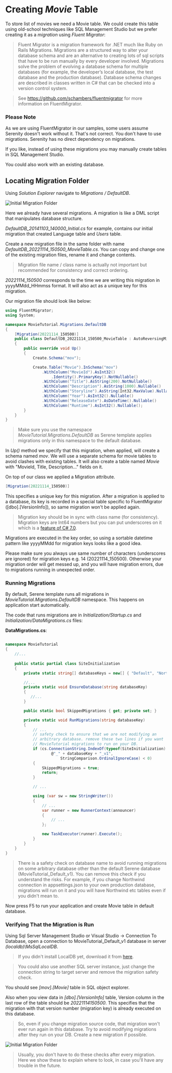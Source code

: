 # Creating *Movie* Table

To store list of movies we need a Movie table. We could create this table using old-school techniques like SQL Management Studio but we prefer creating it as a *migration* using *Fluent Migrator*:

> Fluent Migrator is a migration framework for .NET much like Ruby on Rails Migrations. Migrations are a structured way to alter your database schema and are an alternative to creating lots of sql scripts that have to be run manually by every developer involved. Migrations solve the problem of evolving a database schema for multiple databases (for example, the developer’s local database, the test database and the production database). Database schema changes are described in classes written in C# that can be checked into a version control system.

> See https://github.com/schambers/fluentmigrator for more information on FluentMigrator.

### Please Note

As we are using FluentMigrator in our samples, some users assume Serenity doesn't work without it. That's not correct. You don't have to use migrations. Serenity has no direct dependency on migrations.

If you like, instead of using these migrations you may manually create tables in SQL Management Studio.

You could also work with an existing database.

## Locating Migration Folder

Using *Solution Explorer* navigate to *Migrations / DefaultDB*.

![Initial Migration Folder](img/migrationsfolder.png)


Here we already have several migrations. A migration is like a DML script that manipulates database structure.

*DefaultDB_20141103_140000_Initial.cs* for example, contains our initial migration that created Language table and *Users* table.

Create a new migration file in the same folder with name *DefaultDB_20221114_150500_MovieTable.cs*. You can copy and change one of the existing migration files, rename it and change contents.

> Migration file name / class name is actually not important but recommended for consistency and correct ordering.

*20221114_150500* corresponds to the time we are writing this migration in yyyyMMdd_HHmmss format. It will also act as a unique key for this migration.

Our migration file should look like below:

```cs
using FluentMigrator;
using System;

namespace MovieTutorial.Migrations.DefaultDB
{
    [Migration(20221114_150500)]
    public class DefaultDB_20221114_150500_MovieTable : AutoReversingMigration
    {
        public override void Up()
        {
            Create.Schema("mov");

            Create.Table("Movie").InSchema("mov")
                .WithColumn("MovieId").AsInt32()
                    .Identity().PrimaryKey().NotNullable()
                .WithColumn("Title").AsString(200).NotNullable()
                .WithColumn("Description").AsString(1000).Nullable()
                .WithColumn("Storyline").AsString(Int32.MaxValue).Nullable()
                .WithColumn("Year").AsInt32().Nullable()
                .WithColumn("ReleaseDate").AsDateTime().Nullable()
                .WithColumn("Runtime").AsInt32().Nullable();
        }
    }
}
```

> Make sure you use the namespace *MovieTutorial.Migrations.DefaultDB* as Serene template applies migrations only in this namespace to the default database.

In *Up()* method we specify that this migration, when applied, will create a schema named *mov*. We will use a separate schema for movie tables to avoid clashes with existing tables. It will also create a table named *Movie* with "MovieId, Title, Description..." fields on it.

On top of our class we applied a Migration attribute.

```cs
[Migration(20221114_150500)]
```

This specifies a unique key for this migration. After a migration is applied to a database, its key is recorded in a special table specific to FluentMigrator ([dbo].[VersionInfo]), so same migration won't be applied again.

> Migration key should be in sync with class name (for consistency). Migration keys are Int64 numbers but you can put underscores on it which is a [feature of C# 7.0](https://docs.microsoft.com/en-us/dotnet/csharp/language-reference/proposals/csharp-7.0/digit-separators).

Migrations are executed in the key order, so using a sortable datetime pattern like yyyyMMdd for migration keys looks like a good idea. 

Please make sure you always use same number of characters (underscores are ignored) for migration keys e.g. 14 (20221114_150500). Otherwise your migration order will get messed up, and you will have migration errors, due to migrations running in unexpected order.


### Running Migrations

By default, Serene template runs all migrations in *MovieTutorial.Migrations.DefaultDB* namespace. This happens on application start automatically. 

The code that runs migrations are in *Initialization/Startup.cs* and *Initialization/DataMigrations.cs* files:

**DataMigrations.cs**:
```cs

namespace MovieTutorial
{
    //...
    
    public static partial class SiteInitialization
    {
        private static string[] databaseKeys = new[] { "Default", "Northwind" };

        //...
        private static void EnsureDatabase(string databaseKey)
        {
           //...
        }

        public static bool SkippedMigrations { get; private set; }

        private static void RunMigrations(string databaseKey)
        {
            // ...
            // safety check to ensure that we are not modifying an 
            // arbitrary database. remove these two lines if you want 
            // MovieTutorial migrations to run on your DB.
            if (cs.ConnectionString.IndexOf(typeof(SiteInitialization).Namespace +
                    @"_" + databaseKey + "_v1", 
                        StringComparison.OrdinalIgnoreCase) < 0)
            {
                SkippedMigrations = true;
                return;
            }

            // ...

            using (var sw = new StringWriter())
            {
                // ...
                var runner = new RunnerContext(announcer)
                {
                    // ...
                };

                new TaskExecutor(runner).Execute();
            }
        }
    }
}
```

> There is a safety check on database name to avoid running migrations on some arbitrary database other than the default Serene database (MovieTutorial_Default_v1). You can remove this check if you understand the risks. For example, if you change Northwind connection in appsettings.json to your own production database, migrations will run on it and you will have Northwind etc tables even if you didn't mean to.

Now press F5 to run your application and create Movie table in default database.


### Verifying That the Migration is Run

Using Sql Server Management Studio or Visual Studio -> Connection To Database, open a connection to MovieTutorial_Default_v1 database in server *(localdb)\MsSqlLocalDB*.

> If you didn't install LocalDB yet, download it from [here](https://learn.microsoft.com/en-us/sql/database-engine/configure-windows/sql-server-express-localdb).

> You could also use another SQL server instance, just change the connection string to target server and remove the migration safety check.

You should see *[mov].[Movie]* table in SQL object explorer.

Also when you view data in *[dbo].[VersionInfo]* table, Version column in the last row of the table should be *20221114150500*. This specifies that the migration with that version number (migration key) is already executed on this database. 

> So, even if you change migration source code, that migration won't ever run again in this database. Try to avoid modifying migrations after they run on your DB. Create a new migration if possible.

![Initial Migration Folder](img/mdb_migration_check.png)

> Usually, you don't have to do these checks after every migration. Here we show these to explain where to look, in case you'll have any trouble in the future.

